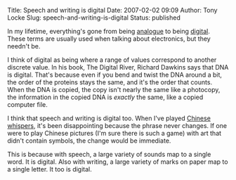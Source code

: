 Title: Speech and writing is digital
Date: 2007-02-02 09:09
Author: Tony Locke
Slug: speech-and-writing-is-digital
Status: published

In my lifetime, everything's gone from being [analogue](http://en.wikipedia.org/wiki/Analog_signal) to being [digital](http://en.wikipedia.org/wiki/Digital). These terms are usually used when talking about electronics, but they needn't be.  
  
I think of digital as being where a range of values correspond to another discrete value. In his book, The Digital River, Richard Dawkins says that DNA is digital. That's because even if you bend and twist the DNA around a bit, the order of the proteins stays the same, and it's the order that counts. When the DNA is copied, the copy isn't nearly the same like a photocopy, the information in the copied DNA is *exactly* the same, like a copied computer file.  
  
I think that speech and writing is digital too. When I've played [Chinese whispers](http://en.wikipedia.org/wiki/Telephone_(game)), it's been disappointing because the phrase never changes. If one were to play Chinese pictures (I'm sure there is such a game) with art that didn't contain symbols, the change would be immediate.  
  
This is because with speech, a large variety of sounds map to a single word. It is digital. Also with writing, a large variety of marks on paper map to a single letter. It too is digital.
